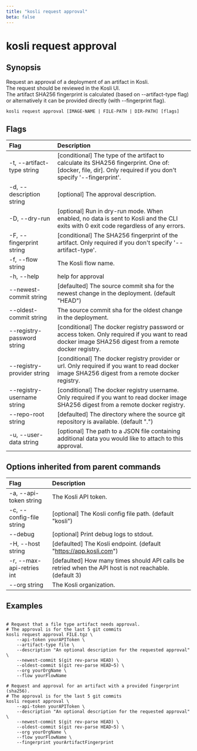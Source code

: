 ```yaml
---
title: "kosli request approval"
beta: false
---
```


# kosli request approval

## Synopsis

Request an approval of a deployment of an artifact in Kosli.  
The request should be reviewed in the Kosli UI.  
The artifact SHA256 fingerprint is calculated (based on --artifact-type flag) or alternatively it can be provided directly (with --fingerprint flag).

```shell
kosli request approval [IMAGE-NAME | FILE-PATH | DIR-PATH] [flags]
```

## Flags
| Flag | Description |
| :--- | :--- |
|    -t, --artifact-type string  |  [conditional] The type of the artifact to calculate its SHA256 fingerprint. One of: [docker, file, dir]. Only required if you don't specify '--fingerprint'.  |
|    -d, --description string  |  [optional] The approval description.  |
|    -D, --dry-run  |  [optional] Run in dry-run mode. When enabled, no data is sent to Kosli and the CLI exits with 0 exit code regardless of any errors.  |
|    -F, --fingerprint string  |  [conditional] The SHA256 fingerprint of the artifact. Only required if you don't specify '--artifact-type'.  |
|    -f, --flow string  |  The Kosli flow name.  |
|    -h, --help  |  help for approval  |
|        --newest-commit string  |  [defaulted] The source commit sha for the newest change in the deployment. (default "HEAD")  |
|        --oldest-commit string  |  The source commit sha for the oldest change in the deployment.  |
|        --registry-password string  |  [conditional] The docker registry password or access token. Only required if you want to read docker image SHA256 digest from a remote docker registry.  |
|        --registry-provider string  |  [conditional] The docker registry provider or url. Only required if you want to read docker image SHA256 digest from a remote docker registry.  |
|        --registry-username string  |  [conditional] The docker registry username. Only required if you want to read docker image SHA256 digest from a remote docker registry.  |
|        --repo-root string  |  [defaulted] The directory where the source git repository is available. (default ".")  |
|    -u, --user-data string  |  [optional] The path to a JSON file containing additional data you would like to attach to this approval.  |


## Options inherited from parent commands
| Flag | Description |
| :--- | :--- |
|    -a, --api-token string  |  The Kosli API token.  |
|    -c, --config-file string  |  [optional] The Kosli config file path. (default "kosli")  |
|        --debug  |  [optional] Print debug logs to stdout.  |
|    -H, --host string  |  [defaulted] The Kosli endpoint. (default "https://app.kosli.com")  |
|    -r, --max-api-retries int  |  [defaulted] How many times should API calls be retried when the API host is not reachable. (default 3)  |
|        --org string  |  The Kosli organization.  |


## Examples

```shell

# Request that a file type artifact needs approval.
# The approval is for the last 5 git commits
kosli request approval FILE.tgz \
	--api-token yourAPIToken \
	--artifact-type file \
	--description "An optional description for the requested approval" \
	--newest-commit $(git rev-parse HEAD) \
	--oldest-commit $(git rev-parse HEAD~5) \
	--org yourOrgName \
	--flow yourFlowName 

# Request and approval for an artifact with a provided fingerprint (sha256).
# The approval is for the last 5 git commits
kosli request approval \
	--api-token yourAPIToken \
	--description "An optional description for the requested approval" \
	--newest-commit $(git rev-parse HEAD) \
	--oldest-commit $(git rev-parse HEAD~5)	\
	--org yourOrgName \
	--flow yourFlowName \
	--fingerprint yourArtifactFingerprint 

```

